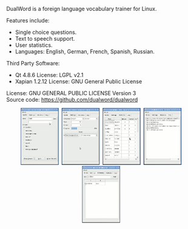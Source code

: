 DualWord is a foreign language vocabulary trainer for Linux.  

Features include:  
 - Single choice questions.  
 - Text to speech support.  
 - User statistics.  
 - Languages: English, German, French, Spanish, Russian.  

Third Party Software:  
 - Qt 4.8.6 License: LGPL v2.1  
 - Xapian 1.2.12 License: GNU General Public License  

License: GNU GENERAL PUBLIC LICENSE Version 3  
Source code: https://github.com/dualword/dualword  

<p align="middle">
<img src="etc/screenshot/dualword1.gif" width="100" height="150">&nbsp;
<img src="etc/screenshot/dualword2.gif" width="100" height="150">&nbsp;
<img src="etc/screenshot/dualword3.gif" width="100" height="150">&nbsp;
<img src="etc/screenshot/dualword4.gif" width="100" height="150">&nbsp;
<img src="etc/screenshot/dualword5.gif" width="100" height="150">&nbsp;
</p>
